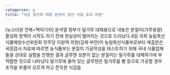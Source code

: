 ```yaml
---
categories: g
title: "국감 밀가루 대용 분질미 생산 사업 효과 의문"
---
```

[뉴스더원 전북=백덕기자] 윤석열 정부가 밀가루 대체용으로 내놓은 분질미(가루용쌀) 활성화 정책이 시작도 하기 전에 현실성이 떨어지는 것으로 드러났다.4일 국회 농림축산식품해양수산위원회 민주당 이원택 의원(김제·부안)이 농림축산식품부로부터 제출받은 국정감사 자료에 따르면 농식품부는 분질미 가공적성을 테스트하기 위해 국내 식품업체들을 상대로 실험을 진행한 결과 글루텐 성분이 없는 분질미는 밀가루를 대체하기에 부적합한 것으로 나타났다.밀가루에 들어 있는 글루텐은 밀가루를 빵 등으로 가공할 경우 조직을 부풀어 오르게 하고 쫀득한 식감을